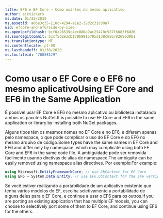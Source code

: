 ```yaml
---
title: EF6 e EF Core – Como usá-los no mesmo aplicativo
author: ajcvickers
ms.date: 01/23/2019
ms.assetid: a06e3c35-110c-4294-a1e2-32d2c31c90a7
uid: efcore-and-ef6/side-by-side
ms.openlocfilehash: bcf0a26535c4ec880a9ac25478c987fb683f6d26
ms.sourcegitcommit: b3cf5d2e3cb170b9916795d1d8c88678269639b1
ms.translationtype: MT
ms.contentlocale: pt-BR
ms.lasthandoff: 01/30/2020
ms.locfileid: "76888129"
---
```

# <a name="using-ef-core-and-ef6-in-the-same-application"></a><span data-ttu-id="d09f3-102">Como usar o EF Core e o EF6 no mesmo aplicativo</span><span class="sxs-lookup"><span data-stu-id="d09f3-102">Using EF Core and EF6 in the Same Application</span></span>

<span data-ttu-id="d09f3-103">É possível usar EF Core e EF6 no mesmo aplicativo ou biblioteca instalando ambos os pacotes NuGet.</span><span class="sxs-lookup"><span data-stu-id="d09f3-103">It is possible to use EF Core and EF6 in the same application or library by installing both NuGet packages.</span></span>

<span data-ttu-id="d09f3-104">Alguns tipos têm os mesmos nomes no EF Core e no EF6, e diferem apenas pelo namespace, o que pode complicar o uso do EF Core e do EF6 no mesmo arquivo de código.</span><span class="sxs-lookup"><span data-stu-id="d09f3-104">Some types have the same names in EF Core and EF6 and differ only by namespace, which may complicate using both EF Core and EF6 in the same code file.</span></span> <span data-ttu-id="d09f3-105">A ambiguidade pode ser removida facilmente usando diretivas de alias de namespace.</span><span class="sxs-lookup"><span data-stu-id="d09f3-105">The ambiguity can be easily removed using namespace alias directives.</span></span> <span data-ttu-id="d09f3-106">Por exemplo:</span><span class="sxs-lookup"><span data-stu-id="d09f3-106">For example:</span></span>

``` csharp
using Microsoft.EntityFrameworkCore; // use DbContext for EF Core
using EF6 = System.Data.Entity; // use EF6.DbContext for the EF6 version
```

<span data-ttu-id="d09f3-107">Se você estiver realizando a portabilidade de um aplicativo existente que tenha vários modelos do EF, escolha seletivamente a portabilidade de alguns deles para o EF Core, e continue a usar o EF6 para os outros.</span><span class="sxs-lookup"><span data-stu-id="d09f3-107">If you are porting an existing application that has multiple EF models, you can choose to selectively port some of them to EF Core, and continue using EF6 for the others.</span></span>
